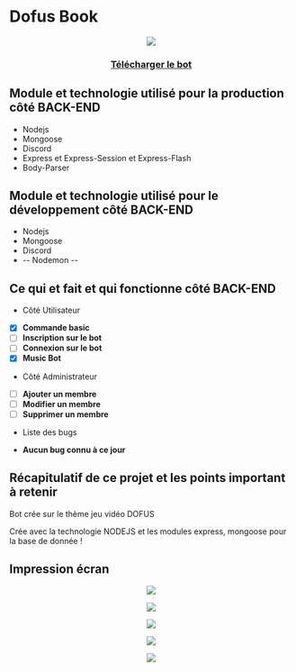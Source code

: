# Dofus Book

<p align="center"><a href="https://discord.com/api/oauth2/authorize?client_id=804766726079774780&permissions=0&scope=bot"><img src="https://i.pinimg.com/originals/d8/4e/71/d84e71dfa4d1feae395eafa99aadad28.png" /></a></p>

<h3 align="center"><a href="https://discord.com/api/oauth2/authorize?client_id=804766726079774780&permissions=0&scope=bot">Télécharger le bot</a></h3>

<h2>Module et technologie utilisé pour la production côté BACK-END</h2>

* Nodejs 
* Mongoose
* Discord
* Express et Express-Session et Express-Flash
* Body-Parser

<h2>Module et technologie utilisé pour le développement côté BACK-END</h2>

* Nodejs 
* Mongoose
* Discord
* -- Nodemon --

<h2>Ce qui et fait et qui fonctionne côté BACK-END</h2>

* Côté Utilisateur

- [x] **Commande basic**
- [ ] **Inscription sur le bot**
- [ ] **Connexion sur le bot**
- [x] **Music Bot**

* Côté Administrateur

- [ ] **Ajouter un membre**
- [ ] **Modifier un membre**
- [ ] **Supprimer un membre**

* Liste des bugs

- **Aucun bug connu à ce jour**

<h2>Récapitulatif de ce projet et les points important à retenir</h2>

<p>Bot crée sur le thème jeu vidéo DOFUS

Crée avec la technologie NODEJS et les modules express, mongoose pour la base de donnée !
</p>

<h2>Impression écran</h2>

<p align="center"><a href="https://gaetan.store/images/dofus/Capture d’écran du 2021-02-13 17-18-48.png"><img src="https://gaetan.store/images/dofus/Capture d’écran du 2021-02-13 17-18-48.png" /></a></p>
<p align="center"><a href="https://gaetan.store/images/dofus/Capture d’écran du 2021-02-13 17-18-52.png"><img src="https://gaetan.store/images/dofus/Capture d’écran du 2021-02-13 17-18-52.png" /></a></p>
<p align="center"><a href="https://gaetan.store/images/dofus/Capture d’écran du 2021-02-13 17-19-02.png"><img src="https://gaetan.store/images/dofus/Capture d’écran du 2021-02-13 17-19-02.png" /></a></p>
<p align="center"><a href="https://gaetan.store/images/dofus/Capture d’écran du 2021-02-13 17-19-23.png"><img src="https://gaetan.store/images/dofus/Capture d’écran du 2021-02-13 17-19-23.png" /></a></p>
<p align="center"><a href="https://gaetan.store/images/dofus/Capture d’écran du 2021-02-13 17-19-49.png"><img src="https://gaetan.store/images/dofus/Capture d’écran du 2021-02-13 17-19-49.png" /></a></p>